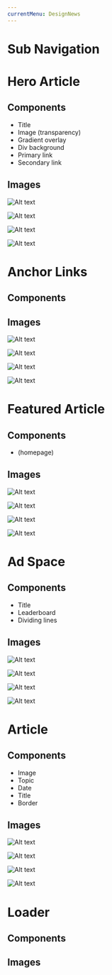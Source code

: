```yaml
---
currentMenu: DesignNews
---
```

Sub Navigation
==============
Hero Article
============

Components
-------------
* Title
* Image (transparency)
* Gradient overlay
* Div background
* Primary link
* Secondary link


Images
-------------
![Alt text](M21_News_HeroArticle_320.png)

![Alt text](M21_News_HeroArticle_640.png)

![Alt text](M21_News_HeroArticle_1004.png)

![Alt text](M21_News_HeroArticle_1366.png)

Anchor Links
============

Components
-------------


Images
-------------
![Alt text](M22_News_AnchorLinks_320.png)

![Alt text](M22_News_AnchorLinks_640.png)

![Alt text](M22_News_AnchorLinks_1004.png)

![Alt text](M22_News_AnchorLinks_1366.png)


Featured Article
============

Components
-------------
* (homepage)


Images
-------------
![Alt text](M23_News_FeaturedArticle_320.png)

![Alt text](M23_News_FeaturedArticle_640.png)

![Alt text](M23_News_FeaturedArticle_1004.png)

![Alt text](M23_News_FeaturedArticle_1366.png)

Ad Space
============

Components
-------------
* Title
* Leaderboard
* Dividing lines


Images
-------------
![Alt text](R10_AdSpace_320.png)

![Alt text](R10_AdSpace_640.png)

![Alt text](R10_AdSpace_1004.png)

![Alt text](R10_AdSpace_1366.png)

Article
============

Components
-------------
* Image
* Topic
* Date
* Title
* Border


Images
-------------
![Alt text](M24_News_Article_320.png)

![Alt text](M24_News_Article_640.png)

![Alt text](M24_News_Article_1004.png)

![Alt text](M24_News_Article_1366.png)

Loader
=======

Components
----------

Images
--------
